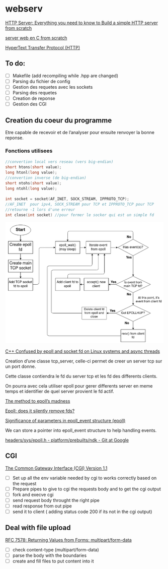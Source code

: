 # webserv

[HTTP Server: Everything you need to know to Build a simple HTTP server from scratch](https://medium.com/from-the-scratch/http-server-what-do-you-need-to-know-to-build-a-simple-http-server-from-scratch-d1ef8945e4fa)

[server web en C from scratch](docs/server%20web%20en%20C%20from%20scratch%20f3a66cec98944c1289af54934492bb0a.md)

[HyperText Transfer Protocol (HTTP)](https://http.dev/)

## To do:

- [ ]  Makefile (add recompiling while .hpp are changed)
- [ ]  Parsing du fichier de config
- [ ]  Gestion des requetes avec les sockets
- [ ]  Parsing des requetes
- [ ]  Creation de reponse
- [ ]  Gestion des CGI

## Creation du coeur du programme

Etre capable de recevoir et de l’analyser pour ensuite renvoyer la bonne reponse.

### Fonctions utilisees

```cpp
//convertion local vers reseau (vers big-endian)
short htons(short value);
long htonl(long value);
//convertion inverse (de big-endian)
short ntohs(short value);
long ntohl(long value);

int socket = socket(AF_INET, SOCK_STREAM, IPPROTO_TCP);
//AF_INET  pour ipv4, SOCK_STREAM pour TCP et IPPROTO_TCP pour TCP
//retourne -1 lors d'une erreur
int close(int socket) //pour fermer le socker qui est un simple fd
```

![epollSchema](docs/epollSchema.png)

[C++ Confused by epoll and socket fd on Linux systems and async threads](https://stackoverflow.com/questions/66916835/c-confused-by-epoll-and-socket-fd-on-linux-systems-and-async-threads)

Creation d’une classe tcp_server, celle-ci permet de creer un server tcp sur un port donne.

Cette classe contiendra le fd du server tcp et les fd des differents clients.

On pourra avec cela utiliser epoll pour gerer differents server en meme temps et identifier de quel server provient le fd actif.

[The method to epoll’s madness](https://copyconstruct.medium.com/the-method-to-epolls-madness-d9d2d6378642)

[Epoll: does it silently remove fds?](https://stackoverflow.com/questions/46987302/epoll-does-it-silently-remove-fds)

[Significance of parameters in epoll_event structure (epoll)](https://stackoverflow.com/questions/24622982/significance-of-parameters-in-epoll-event-structure-epoll)

We can store a pointer into epoll_event structure to help handling events.

[](https://github.com/millken/c-example/blob/master/epoll-example.c)

[headers/sys/epoll.h - platform/prebuilts/ndk - Git at Google](https://android.googlesource.com/platform/prebuilts/ndk/+/4448347db136fb3d172c0349c32295c6691df3be/headers/sys/epoll.h)

## CGI

[The Common Gateway Interface (CGI) Version 1.1](https://www.rfc-editor.org/rfc/rfc3875.pdf)

- [ ]  Set up all the env variable needed by cgi to works correctly based on the request
- [ ]  Prepare pipes to give to cgi the requests body and to get the cgi output
- [ ]  fork and execve cgi
- [ ]  send request body throught the right pipe
- [ ]  read response from out pipe
- [ ]  send it to client ( adding status code 200 if its not in the cgi output)

## Deal with file upload

[RFC 7578: Returning Values from Forms: multipart/form-data](https://www.rfc-editor.org/rfc/rfc7578)

- [ ]  check content-type (multipart/form-data)
- [ ]  parse the body with the boundaries
- [ ]  create and fill files to put content into it
